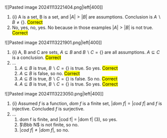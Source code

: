 ![[Pasted image 20241113221404.png|left|400]]

1. {i} A is a set, B is a set, and $|A|>|B|$ are assumptions. Conclusion is $A\backslash B \neq \{\}$. <mark class="hltr-green">Correct</mark>
2. No, yes, no, yes. No because in those examples $|A|>|B|$ is not true. <mark class="hltr-green">Correct</mark>

![[Pasted image 20241113221901.png|left|400]]
1. {i} A, B and C are sets, $A\subseteq B$ and $B\backslash C = \{\}$ are all assumptions. $A\subseteq C$ is a conclusion. <mark class="hltr-green">Correct</mark>
2. ...
	1. $A\subseteq B$ is true, $B\backslash C = \{\}$ is true. So yes. <mark class="hltr-green">Correct</mark>
	2. $A\subseteq B$ is false, so no. <mark class="hltr-green">Correct</mark>
	3. $A\subseteq B$ is true, $B\backslash C = \{\}$ is false. So no. <mark class="hltr-green">Correct</mark>
	4. $A\subseteq B$ is true, $B\backslash C = \{\}$ is true. So yes. <mark class="hltr-green">Correct</mark>

![[Pasted image 20241113223050.png|left|400]]
1. {i} Assumed $f$ is a function, $dom\ f$ is a finite set, $|dom\ f| = |cod\ f|$ and $f$ is injective. Concluded $f$ is surjective.
2. ...
	1. dom f is finite, and |cod f| = |dom f| (3), so yes.
	2. $\Bbb N$ is not finite, so no.
	3. $|cod\ f| \neq |dom\ f|$, so no.